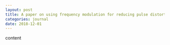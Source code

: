 ```yaml
---
layout: post
title: A paper on using frequency modulation for reducing pulse distortion is published in Journal of the Korean Physics Society
categories: journal
date: 2018-12-01
---
```


content
